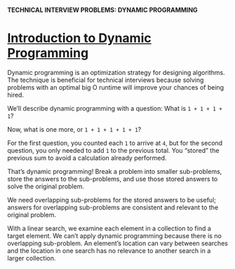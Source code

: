 #### TECHNICAL INTERVIEW PROBLEMS: DYNAMIC PROGRAMMING
# [Introduction to Dynamic Programming](https://www.codecademy.com/courses/technical-interview-practice-python/lessons/tip-dynamic-programming/exercises/dynamic-programming-intro)

Dynamic programming is an optimization strategy for designing algorithms. 
The technique is beneficial for technical interviews because solving problems with an optimal big O runtime will improve your chances of being hired.

We’ll describe dynamic programming with a question: 
What is `1 + 1 + 1 + 1`?

Now, what is one more, or `1 + 1 + 1 + 1 + 1`?

For the first question, you counted each `1` to arrive at `4`, but for the second question, you only needed to add `1` to the previous total. 
You “stored” the previous sum to avoid a calculation already performed.

That’s dynamic programming! 
Break a problem into smaller sub-problems, store the answers to the sub-problems, and use those stored answers to solve the original problem.

We need overlapping sub-problems for the stored answers to be useful; 
answers for overlapping sub-problems are consistent and relevant to the original problem.

With a linear search, we examine each element in a collection to find a target element. 
We can’t apply dynamic programming because there is no overlapping sub-problem. 
An element’s location can vary between searches and the location in one search has no relevance to another search in a larger collection.
